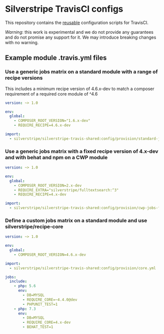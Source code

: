 # Silverstripe TravisCI configs

This repository contains the [reusable](https://docs.travis-ci.com/user/build-config-imports/) configuration scripts
for TravisCI.

*Warning*: this work is experimental and we do not provide any guarantees and do not promise any support for it.
We may introduce breaking changes with no warning.

## Example module .travis.yml files

### Use a generic jobs matrix on a standard module with a range of recipe versions

This includes a minimum recipe version of 4.6.x-dev to match a composer requirement of a required core module of ^4.6

```yml
version: ~> 1.0

env:
  global:
    - COMPOSER_ROOT_VERSION="1.6.x-dev"
    - REQUIRE_RECIPE=4.6.x-dev

import:
  - silverstripe/silverstripe-travis-shared:config/provision/standard-jobs-range.yml
```

### Use a generic jobs matrix with a fixed recipe version of 4.x-dev and with behat and npm on a CWP module

```yml
version: ~> 1.0

env:
  global:
    - COMPOSER_ROOT_VERSION=2.x-dev
    - REQUIRE_EXTRA="silverstripe/fulltextsearch:^3"
    - REQUIRE_RECIPE=4.x-dev

import:
  - silverstripe/silverstripe-travis-shared:config/provision/cwp-jobs-fix-behat-npm.yml
```

### Define a custom jobs matrix on a standard module and use silverstripe/recipe-core

```yml
version: ~> 1.0

env:
  global:
    - COMPOSER_ROOT_VERSION=4.6.x-dev

import:
  - silverstripe/silverstripe-travis-shared:config/provision/core.yml

jobs:
  include:
    - php: 5.6
      env:
        - DB=MYSQL
        - REQUIRE_CORE=~4.4.0@dev
        - PHPUNIT_TEST=1
    - php: 7.3
      env:
        - DB=MYSQL
        - REQUIRE_CORE=4.x-dev
        - BEHAT_TEST=1
```